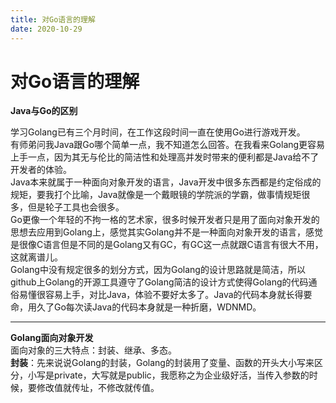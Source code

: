 ```yaml
---
title: 对Go语言的理解
date: 2020-10-29
---
```

  
# 对Go语言的理解

**Java与Go的区别**  

学习Golang已有三个月时间，在工作这段时间一直在使用Go进行游戏开发。  
有师弟问我Java跟Go哪个简单一点，我不知道怎么回答。在我看来Golang更容易上手一点，因为其无与伦比的简洁性和处理高并发时带来的便利都是Java给不了开发者的体验。  
Java本来就属于一种面向对象开发的语言，Java开发中很多东西都是约定俗成的规矩，要我打个比喻，Java就像是一个戴眼镜的学院派的学霸，做事情规矩很多，但是轮子工具也会很多。  
Go更像一个年轻的不拘一格的艺术家，很多时候开发者只是用了面向对象开发的思想去应用到Golang上，感觉其实Golang并不是一种面向对象开发的语言，感觉是很像C语言但是不同的是Golang又有GC，有GC这一点就跟C语言有很大不用，这就离谱儿。  
Golang中没有规定很多的划分方式，因为Golang的设计思路就是简洁，所以github上Golang的开源工具遵守了Golang简洁的设计方式使得Golang的代码通俗易懂很容易上手，对比Java，体验不要好太多了。Java的代码本身就长得要命，用久了Go每次读Java的代码本身就是一种折磨，WDNMD。  

---

**Golang面向对象开发**  
面向对象的三大特点：封装、继承、多态。  
**封装**：先来说说Golang的封装，Golang的封装用了变量、函数的开头大小写来区分，小写是private，大写就是public，我愿称之为企业级好活，当传入参数的时候，要修改值就传址，不修改就传值。  

